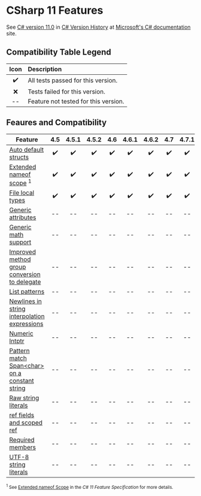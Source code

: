 ﻿# CSharp 11 Features

See [C# version 11.0](https://learn.microsoft.com/en-us/dotnet/csharp/whats-new/csharp-version-history#c-version-11) in [C# Version History](https://learn.microsoft.com/en-us/dotnet/csharp/whats-new/csharp-version-history) at [Microsoft's C# documentation](https://learn.microsoft.com/en-us/dotnet/csharp/) site.

## Compatibility Table Legend

Icon|Description
:-:|:-
✔️|All tests passed for this version.
❌|Tests failed for this version.
--|Feature not tested for this version.

## Feaures and Compatibility

Feature                                          |4.5 |4.5.1|4.5.2|4.6 |4.6.1|4.6.2|4.7|4.7.1|4.7.2|4.8
-------------------------------------------------|:--:|:---:|:---:|:--:|:---:|:---:|:--:|:--:|:--:|:--:
[Auto default structs](https://learn.microsoft.com/en-us/dotnet/csharp/whats-new/csharp-11#auto-default-struct)|✔️  |✔️   |✔️    |✔️  |✔️  |✔️    |✔️   |✔️  |✔️  |✔️
[Extended nameof scope](https://learn.microsoft.com/en-us/dotnet/csharp/whats-new/csharp-11#extended-nameof-scope) <sup>1</sup>|✔️  |✔️   |✔️    |✔️  |✔️  |✔️    |✔️   |✔️  |✔️  |✔️
[File local types](https://learn.microsoft.com/en-us/dotnet/csharp/whats-new/csharp-11#file-local-types)|✔️  |✔️   |✔️    |✔️  |✔️  |✔️    |✔️   |✔️  |✔️  |✔️
[Generic attributes](https://learn.microsoft.com/en-us/dotnet/csharp/whats-new/csharp-11#generic-attributes)|--  |--   |--    |--  |--  |--    |--   |--  |--  |--
[Generic math support](https://learn.microsoft.com/en-us/dotnet/csharp/whats-new/csharp-11#generic-math-support)|--  |--   |--    |--  |--  |--    |--   |--  |--  |--
[Improved method group conversion to delegate](https://learn.microsoft.com/en-us/dotnet/csharp/whats-new/csharp-11#improved-method-group-conversion-to-delegate)|--  |--   |--    |--  |--  |--    |--   |--  |--  |--
[List patterns](https://learn.microsoft.com/en-us/dotnet/csharp/whats-new/csharp-11#list-patterns)|--  |--   |--    |--  |--  |--    |--   |--  |--  |--
[Newlines in string interpolation expressions](https://learn.microsoft.com/en-us/dotnet/csharp/whats-new/csharp-11#newlines-in-string-interpolations)|--  |--   |--    |--  |--  |--    |--   |--  |--  |--
[Numeric Intptr](https://learn.microsoft.com/en-us/dotnet/csharp/whats-new/csharp-11#numeric-intptr-and-uintptr)|--  |--   |--    |--  |--  |--    |--   |--  |--  |--
[Pattern match Span&lt;char&gt; on a constant string](https://learn.microsoft.com/en-us/dotnet/csharp/whats-new/csharp-11#pattern-match-spanchar-or-readonlyspanchar-on-a-constant-string)|--  |--   |--    |--  |--  |--    |--   |--  |--  |--
[Raw string literals](https://learn.microsoft.com/en-us/dotnet/csharp/whats-new/csharp-11#raw-string-literals)|--  |--   |--    |--  |--  |--    |--   |--  |--  |--
[ref fields and scoped ref](https://learn.microsoft.com/en-us/dotnet/csharp/whats-new/csharp-11#ref-fields-and-ref-scoped-variables)|--  |--   |--    |--  |--  |--    |--   |--  |--  |--
[Required members](https://learn.microsoft.com/en-us/dotnet/csharp/whats-new/csharp-11#required-members)|--  |--   |--    |--  |--  |--    |--   |--  |--  |--
[UTF-8 string literals](https://learn.microsoft.com/en-us/dotnet/csharp/whats-new/csharp-11#utf-8-string-literals)|--  |--   |--    |--  |--  |--    |--   |--  |--  |--
                                                                                               
<div style="font-size: smaller;">   

<sup>1</sup> See [Extended nameof Scope](https://learn.microsoft.com/En-Us/dotnet/csharp/language-reference/proposals/csharp-11.0/extended-nameof-scope) in the *C# 11 Feature Specification* for more details.
</div>

<div style="display: none;">
<sup>1</sup> Reqires runtime support.

<sup>2</sup> This feature cannot be tested via unit test as there is no way to verify the results of the test.

|✔️  |✔️   |✔️    |✔️  |✔️  |✔️    |✔️   |✔️  |✔️  |✔️

</div>